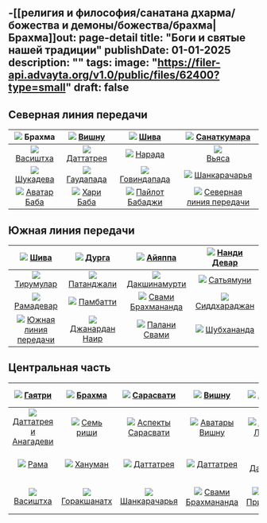 -[[религия и философия/санатана дхарма/божества и демоны/божества/брахма|Брахма]]out: page-detail
title: "Боги и святые нашей традиции"
publishDate: 01-01-2025
description: ""
tags:
image: "https://filer-api.advayta.org/v1.0/public/files/62400?type=small"
draft: false
---
## Северная линия передачи 

|                                         [![](https://filer-api.advayta.org/v1.0/public/files/62400?type=medium)](/religiya-i-filosofiya/bogi-i-svyatye-nashey-traditsii/brakhma/) Брахма                                         |       [![](https://filer-api.advayta.org/v1.0/public/files/62422?type=medium)](/religiya-i-filosofiya/bogi-i-svyatye-nashey-traditsii/vishnu/) [Вишну](/religiya-i-filosofiya/bogi-i-svyatye-nashey-traditsii/vishnu/)       |                [![](https://filer-api.advayta.org/v1.0/public/files/62444?type=medium)](/religiya-i-filosofiya/bogi-i-svyatye-nashey-traditsii/shiva/) [Шива](/religiya-i-filosofiya/bogi-i-svyatye-nashey-traditsii/shiva/)                |                      [![](https://filer-api.advayta.org/v1.0/public/files/62481?type=medium)](/religiya-i-filosofiya/bogi-i-svyatye-nashey-traditsii/sanatkumara/) [Санаткумара](/religiya-i-filosofiya/bogi-i-svyatye-nashey-traditsii/sanatkumara/)                      |
| :------------------------------------------------------------------------------------------------------------------------------------------------------------------------------------------------------------------------------: | :--------------------------------------------------------------------------------------------------------------------------------------------------------------------------------------------------------------------------: | :-----------------------------------------------------------------------------------------------------------------------------------------------------------------------------------------------------------------------------------------: | :------------------------------------------------------------------------------------------------------------------------------------------------------------------------------------------------------------------------------------------------------------------------: |
|   [![](https://filer-api.advayta.org/v1.0/public/files/62506?type=medium)](/religiya-i-filosofiya/bogi-i-svyatye-nashey-traditsii/vasishtkha/) [Васиштха](/religiya-i-filosofiya/bogi-i-svyatye-nashey-traditsii/vasishtkha/)    | [![](https://filer-api.advayta.org/v1.0/public/files/62531?type=medium)](/religiya-i-filosofiya/bogi-i-svyatye-nashey-traditsii/dattatreya/) [Даттатрея](/religiya-i-filosofiya/bogi-i-svyatye-nashey-traditsii/dattatreya/) |              [![](https://filer-api.advayta.org/v1.0/public/files/62559?type=medium)](/religiya-i-filosofiya/bogi-i-svyatye-nashey-traditsii/narada/) [Нарада](/religiya-i-filosofiya/bogi-i-svyatye-nashey-traditsii/narada/)              |                            [![](https://filer-api.advayta.org/v1.0/public/files/62611?type=medium)](/religiya-i-filosofiya/bogi-i-svyatye-nashey-traditsii/vyasa/) <br />[Вьяса](/religiya-i-filosofiya/bogi-i-svyatye-nashey-traditsii/vyasa/)                            |
|    [![](https://filer-api.advayta.org/v1.0/public/files/62624?type=medium)](/religiya-i-filosofiya/bogi-i-svyatye-nashey-traditsii/shukadeva/) [Шукадева](/religiya-i-filosofiya/bogi-i-svyatye-nashey-traditsii/shukadeva/)     |  [![](https://filer-api.advayta.org/v1.0/public/files/62628?type=medium)](/religiya-i-filosofiya/bogi-i-svyatye-nashey-traditsii/gaudapada/) [Гаудапада](/religiya-i-filosofiya/bogi-i-svyatye-nashey-traditsii/gaudapada/)  |      [![](https://filer-api.advayta.org/v1.0/public/files/62635?type=medium)](/religiya-i-filosofiya/bogi-i-svyatye-nashey-traditsii/govindapada/) [Говиндапада](/religiya-i-filosofiya/bogi-i-svyatye-nashey-traditsii/govindapada/)       |                  [![](https://filer-api.advayta.org/v1.0/public/files/62651?type=medium)](/religiya-i-filosofiya/bogi-i-svyatye-nashey-traditsii/shankaracharya/) [Шанкарачарья](/religiya-i-filosofiya/bogi-i-svyatye-nashey-traditsii/shankaracharya/)                   |
| [![](https://filer-api.advayta.org/v1.0/public/files/62661?type=medium)](/religiya-i-filosofiya/bogi-i-svyatye-nashey-traditsii/avatar-baba/) [Аватар Баба](/religiya-i-filosofiya/bogi-i-svyatye-nashey-traditsii/avatar-baba/) | [![](https://filer-api.advayta.org/v1.0/public/files/62668?type=medium)](/religiya-i-filosofiya/bogi-i-svyatye-nashey-traditsii/khari-baba/) [Хари Баба](/religiya-i-filosofiya/bogi-i-svyatye-nashey-traditsii/khari-baba/) | [![](https://filer-api.advayta.org/v1.0/public/files/62678?type=medium)](/religiya-i-filosofiya/bogi-i-svyatye-nashey-traditsii/paylot-babadzhi/) [Пайлот Бабаджи](/religiya-i-filosofiya/bogi-i-svyatye-nashey-traditsii/paylot-babadzhi/) | [![](https://filer-api.advayta.org/v1.0/public/files/62679?type=medium)](/religiya-i-filosofiya/bogi-i-svyatye-nashey-traditsii/severnaya-liniya-peredachi/) [Северная линия передачи](/religiya-i-filosofiya/bogi-i-svyatye-nashey-traditsii/severnaya-liniya-peredachi/) |

## Южная линия передачи 

| [![](https://filer-api.advayta.org/v1.0/public/files/62680?type=medium)](/religiya-i-filosofiya/bogi-i-svyatye-nashey-traditsii/shiva/) [Шива](/religiya-i-filosofiya/bogi-i-svyatye-nashey-traditsii/shiva/)                                                                 | [![](https://filer-api.advayta.org/v1.0/public/files/62687?type=medium)](/religiya-i-filosofiya/bogi-i-svyatye-nashey-traditsii/durga/) [Дурга](/religiya-i-filosofiya/bogi-i-svyatye-nashey-traditsii/durga/)                                        | [![](https://filer-api.advayta.org/v1.0/public/files/62691?type=medium)](/religiya-i-filosofiya/bogi-i-svyatye-nashey-traditsii/ayyappa/) [Айяппа](/religiya-i-filosofiya/bogi-i-svyatye-nashey-traditsii/ayyappa/)                                                | [![](https://filer-api.advayta.org/v1.0/public/files/62701?type=medium)](/religiya-i-filosofiya/bogi-i-svyatye-nashey-traditsii/nandi-devar/) [Нанди Девар](/religiya-i-filosofiya/bogi-i-svyatye-nashey-traditsii/nandi-devar/)          |
| :------: | :-------: | :------: | :------: |
| [![](https://filer-api.advayta.org/v1.0/public/files/62708?type=medium)](/religiya-i-filosofiya/bogi-i-svyatye-nashey-traditsii/tirumular/) [Тирумулар](/religiya-i-filosofiya/bogi-i-svyatye-nashey-traditsii/tirumular/)                                                  | [![](https://filer-api.advayta.org/v1.0/public/files/62709?type=medium)](/religiya-i-filosofiya/bogi-i-svyatye-nashey-traditsii/patandzhali/) [Патанджали](/religiya-i-filosofiya/bogi-i-svyatye-nashey-traditsii/patandzhali/)                 | [![](https://filer-api.advayta.org/v1.0/public/files/62710?type=medium)](/religiya-i-filosofiya/bogi-i-svyatye-nashey-traditsii/dakshinamurti/) [Дакшинамурти](/religiya-i-filosofiya/bogi-i-svyatye-nashey-traditsii/dakshinamurti/)                        | [![](https://filer-api.advayta.org/v1.0/public/files/62717?type=medium)](/religiya-i-filosofiya/bogi-i-svyatye-nashey-traditsii/satyamuni/) [Сатьямуни](/religiya-i-filosofiya/bogi-i-svyatye-nashey-traditsii/satyamuni/)                  |
| [![](https://filer-api.advayta.org/v1.0/public/files/62730?type=medium)](/religiya-i-filosofiya/bogi-i-svyatye-nashey-traditsii/ramadevar/) [Рамадевар](/religiya-i-filosofiya/bogi-i-svyatye-nashey-traditsii/ramadevar/)                                                  | [![](https://filer-api.advayta.org/v1.0/public/files/62776?type=medium)](/religiya-i-filosofiya/bogi-i-svyatye-nashey-traditsii/pambatti/) [Памбатти](/religiya-i-filosofiya/bogi-i-svyatye-nashey-traditsii/pambatti/)                            | [![](https://filer-api.advayta.org/v1.0/public/files/62891?type=medium)](/religiya-i-filosofiya/bogi-i-svyatye-nashey-traditsii/svami-brakhmananda-1/) [Свами Брахмананда](/religiya-i-filosofiya/bogi-i-svyatye-nashey-traditsii/svami-brakhmananda-1/) | [![](https://filer-api.advayta.org/v1.0/public/files/62916?type=medium)](/religiya-i-filosofiya/bogi-i-svyatye-nashey-traditsii/siddkharadzhan/) [Сиддхараджан](/religiya-i-filosofiya/bogi-i-svyatye-nashey-traditsii/siddkharadzhan/) |
| [![](https://filer-api.advayta.org/v1.0/public/files/62920?type=medium)](/religiya-i-filosofiya/bogi-i-svyatye-nashey-traditsii/yuzhnaya-liniya-peredachi/) [Южная линия передачи](/religiya-i-filosofiya/bogi-i-svyatye-nashey-traditsii/yuzhnaya-liniya-peredachi/) | [![](https://filer-api.advayta.org/v1.0/public/files/62927?type=medium)](/religiya-i-filosofiya/bogi-i-svyatye-nashey-traditsii/dzhanardan-nair/) [Джанардан Наир](/religiya-i-filosofiya/bogi-i-svyatye-nashey-traditsii/dzhanardan-nair/) | [![](https://filer-api.advayta.org/v1.0/public/files/62937?type=medium)](/religiya-i-filosofiya/bogi-i-svyatye-nashey-traditsii/palani-svami/) [Палани Свами](/religiya-i-filosofiya/bogi-i-svyatye-nashey-traditsii/palani-svami/)                           | [![](https://filer-api.advayta.org/v1.0/public/files/62965?type=medium)](/religiya-i-filosofiya/bogi-i-svyatye-nashey-traditsii/shubkhananda/) [Шубхананда](/religiya-i-filosofiya/bogi-i-svyatye-nashey-traditsii/shubkhananda/)         |

## Центральная часть

| [![](https://filer-api.advayta.org/v1.0/public/files/62975?type=medium)](/religiya-i-filosofiya/bogi-i-svyatye-nashey-traditsii/gayatri/) [Гаятри](/religiya-i-filosofiya/bogi-i-svyatye-nashey-traditsii/gayatri/)                                                             | [![](https://filer-api.advayta.org/v1.0/public/files/62988?type=medium)](/religiya-i-filosofiya/bogi-i-svyatye-nashey-traditsii/brakhma/) [Брахма](/religiya-i-filosofiya/bogi-i-svyatye-nashey-traditsii/brakhma/)                      | [![](https://filer-api.advayta.org/v1.0/public/files/62992?type=medium)](/religiya-i-filosofiya/bogi-i-svyatye-nashey-traditsii/sarasvati/) [Сарасвати](/religiya-i-filosofiya/bogi-i-svyatye-nashey-traditsii/sarasvati/)                                                | [![](https://filer-api.advayta.org/v1.0/public/files/63197?type=medium)](/religiya-i-filosofiya/bogi-i-svyatye-nashey-traditsii/vishnu/) [Вишну](/religiya-i-filosofiya/bogi-i-svyatye-nashey-traditsii/vishnu/)                                                       | [![](https://filer-api.advayta.org/v1.0/public/files/63204?type=medium)](/religiya-i-filosofiya/bogi-i-svyatye-nashey-traditsii/lakshmi/) [Лакшми](/religiya-i-filosofiya/bogi-i-svyatye-nashey-traditsii/lakshmi/)                                                      | [![](https://filer-api.advayta.org/v1.0/public/files/63229?type=medium)](/religiya-i-filosofiya/bogi-i-svyatye-nashey-traditsii/shiva/) [Шива](/religiya-i-filosofiya/bogi-i-svyatye-nashey-traditsii/shiva/)                                                                                   | [![](https://filer-api.advayta.org/v1.0/public/files/63281?type=medium)](/religiya-i-filosofiya/bogi-i-svyatye-nashey-traditsii/parvati/) [Парвати](/religiya-i-filosofiya/bogi-i-svyatye-nashey-traditsii/parvati/)                                                          | [![](https://filer-api.advayta.org/v1.0/public/files/63312?type=medium)](/religiya-i-filosofiya/bogi-i-svyatye-nashey-traditsii/ganesha/) [Ганеша](/religiya-i-filosofiya/bogi-i-svyatye-nashey-traditsii/ganesha/")                                                     | [![](https://filer-api.advayta.org/v1.0/public/files/63331?type=medium)](/religiya-i-filosofiya/bogi-i-svyatye-nashey-traditsii/chetyre-kumara/) [Четыре кумара](/religiya-i-filosofiya/bogi-i-svyatye-nashey-traditsii/chetyre-kumara/) |
| :------: | :----: | :------: | :----: | :-----: | :----: | :----: | :-----: | :------: |
| [![](https://filer-api.advayta.org/v1.0/public/files/63353?type=medium)](/religiya-i-filosofiya/bogi-i-svyatye-nashey-traditsii/dattatreya-i-anagadevi/) [Даттатрея и Анагадеви](/religiya-i-filosofiya/bogi-i-svyatye-nashey-traditsii/dattatreya-i-anagadevi/) | [![](https://filer-api.advayta.org/v1.0/public/files/63360?type=medium)](/religiya-i-filosofiya/bogi-i-svyatye-nashey-traditsii/sem-rishi/) [Семь риши](/religiya-i-filosofiya/bogi-i-svyatye-nashey-traditsii/sem-rishi/)              | [![](https://filer-api.advayta.org/v1.0/public/files/63376?type=medium)](/religiya-i-filosofiya/bogi-i-svyatye-nashey-traditsii/sem-aspektov-sarasvati/) [Аспекты Сарасвати](/religiya-i-filosofiya/bogi-i-svyatye-nashey-traditsii/sem-aspektov-sarasvati/) | [![](https://filer-api.advayta.org/v1.0/public/files/63407?type=medium)](/religiya-i-filosofiya/bogi-i-svyatye-nashey-traditsii/desyat-avatarov-vishnu/) [Аватары Вишну](/religiya-i-filosofiya/bogi-i-svyatye-nashey-traditsii/desyat-avatarov-vishnu/) | [![](https://filer-api.advayta.org/v1.0/public/files/63441?type=medium)](/religiya-i-filosofiya/bogi-i-svyatye-nashey-traditsii/vosem-aspektov-lakshmi/) [Аспекты Лакшми](/religiya-i-filosofiya/bogi-i-svyatye-nashey-traditsii/vosem-aspektov-lakshmi/) | [![](https://filer-api.advayta.org/v1.0/public/files/63448?type=medium)](/religiya-i-filosofiya/bogi-i-svyatye-nashey-traditsii/aspekty-shivy/) [Аспекты Шивы](/religiya-i-filosofiya/bogi-i-svyatye-nashey-traditsii/aspekty-shivy/)                                                     | [![](https://filer-api.advayta.org/v1.0/public/files/63467?type=medium)](/religiya-i-filosofiya/bogi-i-svyatye-nashey-traditsii/devyat-form-durgi/) [Аспекты Дурги](/religiya-i-filosofiya/bogi-i-svyatye-nashey-traditsii/devyat-form-durgi/)                      | [![](https://filer-api.advayta.org/v1.0/public/files/63498?type=medium)](/religiya-i-filosofiya/bogi-i-svyatye-nashey-traditsii/vosem-avatarov-ganeshi/) [Аватары Ганеши](/religiya-i-filosofiya/bogi-i-svyatye-nashey-traditsii/vosem-avatarov-ganeshi/) | [![](https://filer-api.advayta.org/v1.0/public/files/63520?type=medium)](/religiya-i-filosofiya/bogi-i-svyatye-nashey-traditsii/dkhanvantari/) [Дханвантари](/religiya-i-filosofiya/bogi-i-svyatye-nashey-traditsii/dkhanvantari/)          |
| [![](https://filer-api.advayta.org/v1.0/public/files/63530?type=medium)](/religiya-i-filosofiya/bogi-i-svyatye-nashey-traditsii/rama/) [Рама](/religiya-i-filosofiya/bogi-i-svyatye-nashey-traditsii/rama/)                                                                        | [![](https://filer-api.advayta.org/v1.0/public/files/63555?type=medium)](/religiya-i-filosofiya/bogi-i-svyatye-nashey-traditsii/khanuman/) [Хануман](/religiya-i-filosofiya/bogi-i-svyatye-nashey-traditsii/khanuman/)                    | [![](https://filer-api.advayta.org/v1.0/public/files/63574?type=medium)](/religiya-i-filosofiya/bogi-i-svyatye-nashey-traditsii/dattatreya/) [Даттатрея](/religiya-i-filosofiya/bogi-i-svyatye-nashey-traditsii/dattatreya/)                                           | [![](https://filer-api.advayta.org/v1.0/public/files/63587?type=medium)](/religiya-i-filosofiya/bogi-i-svyatye-nashey-traditsii/dattatreya/) [Даттатрея](/religiya-i-filosofiya/bogi-i-svyatye-nashey-traditsii/dattatreya/)                                       | [![](https://filer-api.advayta.org/v1.0/public/files/63606?type=medium)](/religiya-i-filosofiya/bogi-i-svyatye-nashey-traditsii/dattatreya/) [Даттатрея](/religiya-i-filosofiya/bogi-i-svyatye-nashey-traditsii/dattatreya/)                                        | [![](https://filer-api.advayta.org/v1.0/public/files/63616?type=medium)](/religiya-i-filosofiya/bogi-i-svyatye-nashey-traditsii/dattatreya/) [Даттатрея](/religiya-i-filosofiya/bogi-i-svyatye-nashey-traditsii/dattatreya/)                                                               | [![](https://filer-api.advayta.org/v1.0/public/files/63626?type=medium)](/religiya-i-filosofiya/bogi-i-svyatye-nashey-traditsii/shripada-shrivallabkha/) [Шрипада Шри Валлабха](/religiya-i-filosofiya/bogi-i-svyatye-nashey-traditsii/shripada-shrivallabkha/) | [![](https://filer-api.advayta.org/v1.0/public/files/63648?type=medium)](/religiya-i-filosofiya/bogi-i-svyatye-nashey-traditsii/krishna/) [Кришна](/religiya-i-filosofiya/bogi-i-svyatye-nashey-traditsii/krishna/)                                                      | [![](https://filer-api.advayta.org/v1.0/public/files/63697?type=medium)](/religiya-i-filosofiya/bogi-i-svyatye-nashey-traditsii/kartikeya/) [Картикея](/religiya-i-filosofiya/bogi-i-svyatye-nashey-traditsii/kartikeya/)                     |
| [![](https://filer-api.advayta.org/v1.0/public/files/63719?type=medium)](/religiya-i-filosofiya/bogi-i-svyatye-nashey-traditsii/vasishtkha/) [Васиштха](/religiya-i-filosofiya/bogi-i-svyatye-nashey-traditsii/vasishtkha/)                                                 | [![](https://filer-api.advayta.org/v1.0/public/files/63774?type=medium)](/religiya-i-filosofiya/bogi-i-svyatye-nashey-traditsii/gorakshanatkh/) [Горакшанатх](/religiya-i-filosofiya/bogi-i-svyatye-nashey-traditsii/gorakshanatkh/) | [![](https://filer-api.advayta.org/v1.0/public/files/63796?type=medium)](/religiya-i-filosofiya/bogi-i-svyatye-nashey-traditsii/shankaracharya/) [Шанкарачарья](/religiya-i-filosofiya/bogi-i-svyatye-nashey-traditsii/shankaracharya/)                            | [![](https://filer-api.advayta.org/v1.0/public/files/63839?type=medium)](/religiya-i-filosofiya/bogi-i-svyatye-nashey-traditsii/svami-brakhmananda-1/) [Свами Брахмананда](/religiya-i-filosofiya/bogi-i-svyatye-nashey-traditsii/svami-brakhmananda-1/)    | [![](https://filer-api.advayta.org/v1.0/public/files/63861?type=medium)](/religiya-i-filosofiya/bogi-i-svyatye-nashey-traditsii/drevo-pribezhishcha-1/) [Древо Прибежища](/religiya-i-filosofiya/bogi-i-svyatye-nashey-traditsii/drevo-pribezhishcha-1/)                   | [![](https://filer-api.advayta.org/v1.0/public/files/63868?type=medium)](/religiya-i-filosofiya/bogi-i-svyatye-nashey-traditsii/cvami-vishnudevananda-giri/) [Свами Вишнудевананда Гири](/religiya-i-filosofiya/bogi-i-svyatye-nashey-traditsii/cvami-vishnudevananda-giri/) | [![](https://filer-api.advayta.org/v1.0/public/files/63884?type=medium)](/religiya-i-filosofiya/bogi-i-svyatye-nashey-traditsii/svami-brakhmananda-1/) [Свами Брахмананда](/religiya-i-filosofiya/bogi-i-svyatye-nashey-traditsii/svami-brakhmananda-1/)          | [![](https://filer-api.advayta.org/v1.0/public/files/63930?type=medium)](/religiya-i-filosofiya/bogi-i-svyatye-nashey-traditsii/svami-brakhmananda-1/) [Свами Брахмананда](/religiya-i-filosofiya/bogi-i-svyatye-nashey-traditsii/svami-brakhmananda-1/)     | [![](https://filer-api.advayta.org/v1.0/public/files/63964?type=medium)](/religiya-i-filosofiya/bogi-i-svyatye-nashey-traditsii/ramalinga/) [Рамалинга](/religiya-i-filosofiya/bogi-i-svyatye-nashey-traditsii/ramalinga/)                    |

  
